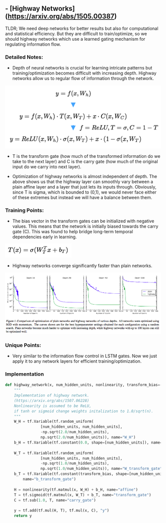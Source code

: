 ## - [Highway Networks] (https://arxiv.org/abs/1505.00387)

TLDR; We need deep networks for better results but also for computational and statistical efficiency. But they are difficult to train/optimize, so we should highway networks which use a learned gating mechanism for regulating information flow.

### Detailed Notes:
- Depth of neural networks is crucial for learning intricate patterns but training/optimization becomes difficult with increasing depth. Highway networks allow us to regular flow of information through the network.

![eq1](images/highway/eq1.png)

- T is the transform gate (how much of the transformed information do we take to the next layer) and C is the carry gate (how much of the original input do we carry into next layer).

- Optimization of highway networks is almost independent of depth. The above shows us that the highway layer can smoothly vary between a plain affine layer and a layer that just lets its inputs through. Obviously, since T is sigma, which is bounded to (0,1), we would never face either of these extremes but instead we will have a balance between them.

### Training Points:

- The bias vector in the transform gates can be initialized with negative values. This means that the network is initially biased towards the carry gate (C). This was found to help bridge long-term temporal dependencies early in learning.

![eq2](images/highway/eq2.png)

- Highway networks converge significantly faster than plain networks.

![eq3](images/highway/eq3.png)

### Unique Points:

- Very similar to the information flow control in LSTM gates. Now we just apply it to any network layers for efficient training/optimization.

### Implementation
```python
def highway_network(x, num_hidden_units, nonlinearity, transform_bias=-1.0):
    """
    Implementation of highway network.
    (https://arxiv.org/abs/1507.06228)
    Nonlinearity is assumed to be ReLU,
    if tanh or sigmoid change weights initalization to 1.0/sqrt(n).
    """
    W_H = tf.Variable(tf.random_uniform(
                [num_hidden_units, num_hidden_units],
                -np.sqrt(2.0/num_hidden_units),
                np.sqrt(2.0/num_hidden_units)), name="W_H")
    b_H = tf.Variable(tf.constant(0.0, shape=[num_hidden_units]), name="b_H")

    W_T = tf.Variable(tf.random_uniform(
                [num_hidden_units, num_hidden_units],
                -np.sqrt(1.0/num_hidden_units),
                np.sqrt(1.0/num_hidden_units)), name="W_transform_gate")
    b_T = tf.Variable(tf.constant(transform_bias, shape=[num_hidden_units]),
        name="b_transform_gate")

    H = nonlinearity(tf.matmul(x, W_H) + b_H, name="affine")
    T = tf.sigmoid(tf.matmul(x, W_T) + b_T, name="transform_gate")
    C = tf.sub(1.0, T, name="carry_gate")

    y = tf.add(tf.mul(H, T), tf.mul(x, C), "y")
    return y
```